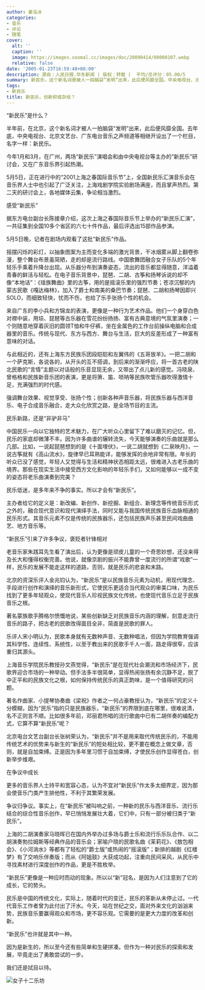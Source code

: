 ```yaml
---
author: 姜泓冰
categories:
- 音乐
- 评论
- 随笔
cover:
  alt: ''
  caption: ''
  image: https://images.soomal.cc/images/doc/20090414/00000107.webp
  relative: false
date: '2005-01-23T16:59:48+08:00'
description: 源自：人民日报.华东新闻 | 版权：转载 |  平均/总评分：05.00/5
summary: 新民乐，这个新名词是被人一拍脑袋“发明”出来，此后便风靡全国。中央电视台、北京文艺台、广东电台音乐之声频道等相继开设出了一个栏目，名字一样：新民乐
tags:
- 新民乐
title: 新民乐，创新抑或杂烩？
---
```


“新民乐”是什么？



半年前，在北京，这个新名词才被人一拍脑袋“发明”出来，此后便风靡全国。去年底，中央电视台、北京文艺台、广东电台音乐之声频道等相继开设出了一个栏目，名字一样：新民乐。



今年1月和3月，在广州，两场“新民乐”演唱会和由中央电视台等主办的“新民乐”研讨会，又在广东音乐界引起热潮。



5月5日，正在进行中的“2001上海之春国际音乐节”上，全国新民乐汇演音乐会在音乐界人士中也引起了广泛关注，上海戏剧学院实验剧场满座，而且掌声热烈。第二天的研讨会上，各地媒体云集，争论相当激烈。

感受“新民乐”

据东方电台副台长陈接章介绍，这次上海之春国际音乐节上举办的“新民乐汇演”，一共征集到全国10多个省区的六七十件作品，最后评选出15部作品参演。

5月5日晚，记者在剧场内观看了这批“新民乐”作品。

摇摆闪烁的彩灯，以抽象图案为主而变化多端的激光背景，干冰烟雾从脚上翻卷弥漫，整个舞台布景虽简陋，走的却是流行路线。中国歌舞团融合女子乐队的5个年轻乐手乘着升降台出现。从乐器分布到演奏姿态，流出的音乐都显得随意，洋溢着青春的鲜活与轻松。在电子音乐背景中，琵琶、二胡、古筝和扬琴诉说的却不像“本地话”：《瑶族舞曲》里的古筝，用的是摇滚乐里的强烈节奏；苍凉沉郁的内蒙古民歌《嘎达梅林》，加入了爵士和南美的桑巴节奏；琵琶、二胡和扬琴因即兴SOLO，而细致轻快，忧而不伤，也给了乐手张扬个性的机会。

来自广东的李小兵和方锦龙的表演，更像是一种行为艺术作品。他们一个身穿白色对襟中装，用埙、琵琶等古乐器在雪花纷纷扬扬、富有古典意境的气氛里演奏；一个则随意地穿着灰旧的圆领T恤和牛仔裤，坐在金属色的工作台前操纵电脑和合成器里的音乐。传统与现代、东方与西方、舞台与生活，巨大的反差形成了一种富有意味的对话。

与此相近的，还有上海东方民族乐团段皑皑和左翼伟的《五哥放羊》。一把二胡和一个萨克斯，各说各的，从开头的互不搭调，到后来的渐渐呼应，将一首古老的陕北民歌的“言情”主题以对话般的乐音显现无余，又带出了点儿新的感觉。冯晓泉、曾格格和民族新音乐团的表演，更是将箫、笛、唢呐等民族吹管乐器吹得激情十足，充满强烈的时代感。

强调舞台效果、视觉享受、张扬个性；创新各种声音乐器，将民族乐器与西洋音乐、电子合成音乐融合，走大众化欣赏之路，是全场节目的主流。

民乐新路，还是“非驴非马”

中国民乐一向以它独特的艺术魅力，在广大听众心里留下了难以磨灭的记忆。但，民乐的家底却微薄不丰。因为许多曲谱的辗转流失，今天能够演奏的乐曲就是那么几部。比如，一说起琵琶想到的是《十面埋伏》，一说二胡就想到《二泉映月》，一说古筝就有《高山流水》，旋律早已耳熟能详，能够发挥的余地非常有限。年长的听众已没了感觉，年轻人又觉得与生活和精神状态相距太远，很难进入古老乐曲的境界。那些在现实生活中接受西方文化影响的年轻乐手们，又如何能够以一成不变的姿态将老乐曲演奏到完美？

民乐低迷，是多年来不争的事实。所以才会有“新民乐”。

主办者给它的定义是：新改编、新创作、新挖掘、新组合、新理念等传统音乐形式之外的，融合现代意识和现代演绎手法，同时又能与我国传统民族音乐血脉相通的民乐形式。其音乐元素不仅是传统的民族器乐，还包括民族声乐甚至民间戏曲曲艺、地方音乐等。

“新民乐”引来了许多争议，褒贬者针锋相对

老音乐家朱践耳先生看了演出后，认为更像是顽皮儿童的一个奇思妙想，还没来得及长大和懂得权衡完善。他说，就像京剧的振兴不能靠曾一度流行的所谓“戏歌”一样，民乐的发展不能走这样的道路，否则，就是民乐的悲哀和末路。

北京的资深乐评人金兆钧认为，“新民乐”是以民族音乐元素为动机，用现代理念、手段进行创作和演绎的音乐新形式，它使民乐更适合当代观众的审美口味，为民乐找到了更多年轻观众，使现代音乐人珍视民族文化传统，也使现代音乐立足于民族音乐之根。

著名蒙族歌手腾格尔愤慨地说，某些创新缺乏对民族音乐内涵的理解，刻意走流行音乐的路子，把古老的民歌改得面目全非，简直是民歌的罪人。

乐评人宋小明认为，民歌本身就有无数种声音、无数种唱法，但因为学院教育强调其科学性、连续性、系统性，以至于教出来的民歌手千人一面，路走得很窄，应该重归其源头。

上海音乐学院民乐教授孙文燕觉得，“新民乐”是在现代社会潮流和市场经济下，民歌界迎合市场的一种举动。但手法多半很简单，显得热闹张扬有余沉静不足，脱了中正平和的民族文化之根，如何保持传统民乐的真正韵味，是一个值得研究的问题。

著名作曲家、小提琴协奏曲《梁祝》作者之一何占豪教授认为，“新民乐”的定义十分模糊，因为“民乐”指的只是民族器乐，“新民乐”的界限到底在哪里，很难说清，名不正则言不顺。比如很多年前，邓丽君所唱的流行歌曲中已有二胡伴奏的编配方式，它算不算“新民乐”呢？

北京电台文艺台副台长张树荣认为，“新民乐”并不是用来取代传统民乐的，不能用传统艺术的优势来与新生的“新民乐”的短处相比较，更不要在概念上做文章，否则，就是自加束缚。正是因为多年里习惯于自加束缚，才使民乐创作显得苍白，创新举步维艰。

在争议中成长

更多的音乐界人士持平和宽容心态，认为不宜对“新民乐”作太多太细界定，因为那会使音乐门类产生排他性，不利于其繁荣发展。



争议归争议。事实上，在“新民乐”被叫响之前，一种新的民乐与西洋音乐、流行乐结合的综合性音乐创作，早已悄悄发展壮大着，它们中，只有一部分被归类于“新民乐”。



上海的二胡演奏家马晓晖已在国内外举办过多场与爵士乐和流行乐乐队合作、以二胡演奏勃拉姆斯等经典作品的音乐会；家喻户晓的民歌名曲《茉莉花》、《敖包相会》、《小河淌水》等都有了轻松的“爵士版”或热闹的“摇滚版”；新排的越剧《红楼梦》有了交响乐伴奏版；而从《阿姐鼓》大获成功起，注重向民间采风，从民乐中寻找素材进行深度创作的作品，更是不胜枚举。



“新民乐”更像是一种应时而动的现象。所以以“新”冠名，是因为人们注意到了它的成长，它的势头。



民乐是中国的传统文化，实际上，随着时代的变迁，民乐的革新从未停止过。一代代音乐工作者曾为此付出了汗水。今天，站在世纪之交，面对外来文化的汹汹来势，民族音乐要赢得观众和市场，更不容乐观。它需要的是更大力度的改革和创新。



“新民乐”也许就是其中一种。



因为是新生的，所以至今还有些简单和生硬拼凑。但作为一种对民乐的探索和发展，毕竟走出了勇敢尝试的一步。



我们还是拭目以待。



![女子十二乐坊](https://images.soomal.cc/images/doc/20090414/00000107.webp)